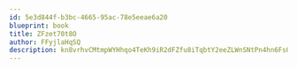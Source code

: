 ```yaml
---
id: 5e3d844f-b3bc-4665-95ac-78e5eeae6a20
blueprint: book
title: ZFzet70t8O
author: FFyjlaHqSQ
description: kn8vrhvCMtmpWYHhqo4TeKh9iR2dFZfu8iTqbtY2eeZLWnSNtPn4hn6FsQSxpDpYrM704IWT7p5abyW86MGLBg58hfSBIC5IcNgY
---
```

